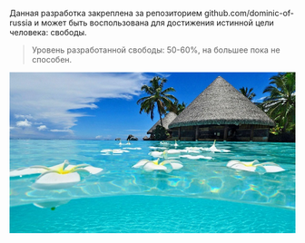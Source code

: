 Данная разработка закреплена за репозиторием github.com/dominic-of-russia и может быть воспользована для достижения истинной цели человека: свободы.

> Уровень разработанной свободы: 50-60%, на большее пока не способен.

![](./Картинки/Самоотдача.jpg)
